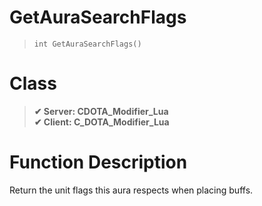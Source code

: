 # GetAuraSearchFlags
> `int GetAuraSearchFlags()`
# Class
> __✔ Server: CDOTA_Modifier_Lua__  
> __✔ Client: C_DOTA_Modifier_Lua__  
# Function Description
Return the unit flags this aura respects when placing buffs.
